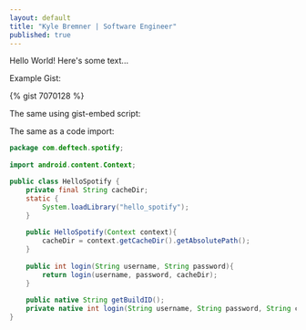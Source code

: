 ```yaml
---
layout: default
title: "Kyle Bremner | Software Engineer"
published: true
---
```


Hello World! Here's some text...

Example Gist:

{% gist 7070128 %}

The same using gist-embed script:
<code data-gist-id="7070128" data-gist-hide-footer="true" data-gist-hide-line-numbers="true" data-gist-highlight="8"></code>

The same as a code import:

```java
package com.deftech.spotify;
 
import android.content.Context;

public class HelloSpotify {
	private final String cacheDir;
	static {
		System.loadLibrary("hello_spotify");
	}
	
	public HelloSpotify(Context context){
		cacheDir = context.getCacheDir().getAbsolutePath();
	}
 
	public int login(String username, String password){
		return login(username, password, cacheDir);
	}
	
	public native String getBuildID();
	private native int login(String username, String password, String cacheDir);
}
```